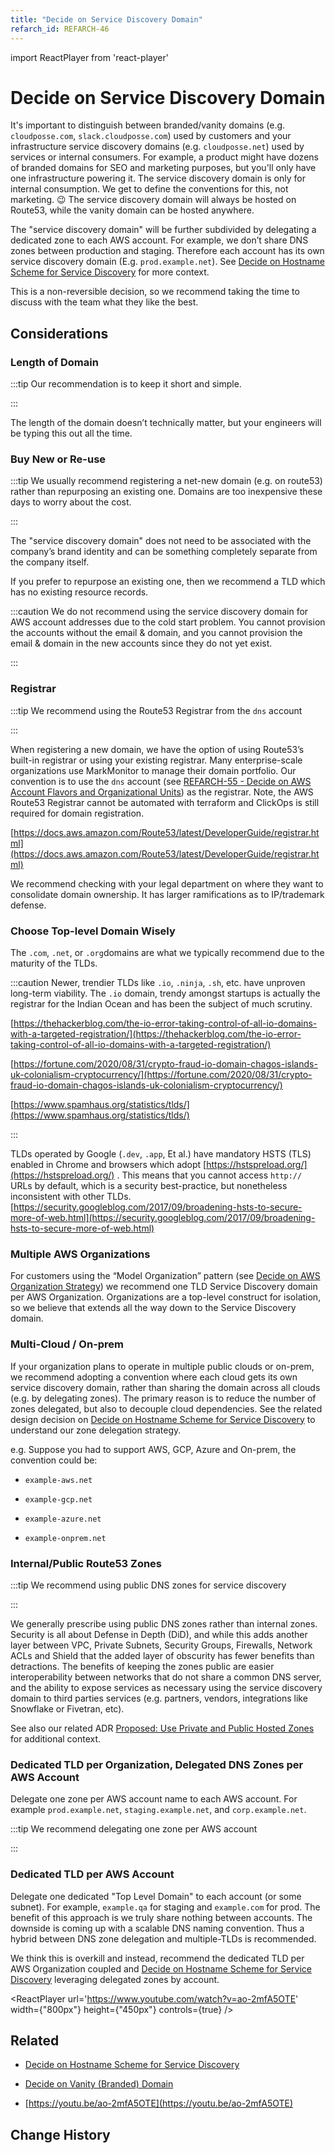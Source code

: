 ```yaml
---
title: "Decide on Service Discovery Domain"
refarch_id: REFARCH-46
---
```


import ReactPlayer from 'react-player'

# Decide on Service Discovery Domain

It's important to distinguish between branded/vanity domains (e.g. `cloudposse.com`, `slack.cloudposse.com`) used by
customers and your infrastructure service discovery domains (e.g. `cloudposse.net`) used by services or internal
consumers. For example, a product might have dozens of branded domains for SEO and marketing purposes, but you'll only
have one infrastructure powering it. The service discovery domain is only for internal consumption. We get to define the
conventions for this, not marketing. 😉 The service discovery domain will always be hosted on Route53, while the vanity
domain can be hosted anywhere.

The "service discovery domain" will be further subdivided by delegating a dedicated zone to each AWS account. For
example, we don’t share DNS zones between production and staging. Therefore each account has its own service discovery
domain (E.g. `prod.example.net`). See
[Decide on Hostname Scheme for Service Discovery](/learn/network/design-decisions/decide-on-hostname-scheme-for-service-discovery)
for more context.

This is a non-reversible decision, so we recommend taking the time to discuss with the team what they like the best.

## Considerations

### Length of Domain

:::tip Our recommendation is to keep it short and simple.

:::

The length of the domain doesn’t technically matter, but your engineers will be typing this out all the time.

### Buy New or Re-use

:::tip We usually recommend registering a net-new domain (e.g. on route53) rather than repurposing an existing one.
Domains are too inexpensive these days to worry about the cost.

:::

The "service discovery domain" does not need to be associated with the company’s brand identity and can be something
completely separate from the company itself.

If you prefer to repurpose an existing one, then we recommend a TLD which has no existing resource records.

:::caution We do not recommend using the service discovery domain for AWS account addresses due to the cold start
problem. You cannot provision the accounts without the email & domain, and you cannot provision the email & domain in
the new accounts since they do not yet exist.

:::

### Registrar

:::tip We recommend using the Route53 Registrar from the `dns` account

:::

When registering a new domain, we have the option of using Route53’s built-in registrar or using your existing
registrar. Many enterprise-scale organizations use MarkMonitor to manage their domain portfolio. Our convention is to
use the `dns` account (see
[REFARCH-55 - Decide on AWS Account Flavors and Organizational Units](https://cloudposse.atlassian.net/browse/REFARCH-55))
as the registrar. Note, the AWS Route53 Registrar cannot be automated with terraform and ClickOps is still required for
domain registration.

[https://docs.aws.amazon.com/Route53/latest/DeveloperGuide/registrar.html](https://docs.aws.amazon.com/Route53/latest/DeveloperGuide/registrar.html)

We recommend checking with your legal department on where they want to consolidate domain ownership. It has larger
ramifications as to IP/trademark defense.

### Choose Top-level Domain Wisely

The `.com`, `.net`, or `.org`domains are what we typically recommend due to the maturity of the TLDs.

:::caution Newer, trendier TLDs like `.io`, `.ninja`, `.sh`, etc. have unproven long-term viability. The `.io` domain,
trendy amongst startups is actually the registrar for the Indian Ocean and has been the subject of much scrutiny.

[https://thehackerblog.com/the-io-error-taking-control-of-all-io-domains-with-a-targeted-registration/](https://thehackerblog.com/the-io-error-taking-control-of-all-io-domains-with-a-targeted-registration/)

[https://fortune.com/2020/08/31/crypto-fraud-io-domain-chagos-islands-uk-colonialism-cryptocurrency/](https://fortune.com/2020/08/31/crypto-fraud-io-domain-chagos-islands-uk-colonialism-cryptocurrency/)

[https://www.spamhaus.org/statistics/tlds/](https://www.spamhaus.org/statistics/tlds/)

:::

TLDs operated by Google (`.dev`, `.app`, Et al.) have mandatory HSTS (TLS) enabled in Chrome and browsers which adopt
[https://hstspreload.org/](https://hstspreload.org/) . This means that you cannot access `http://` URLs by default,
which is a security best-practice, but nonetheless inconsistent with other TLDs.
[https://security.googleblog.com/2017/09/broadening-hsts-to-secure-more-of-web.html](https://security.googleblog.com/2017/09/broadening-hsts-to-secure-more-of-web.html)

### Multiple AWS Organizations

For customers using the “Model Organization” pattern (see
[Decide on AWS Organization Strategy](/learn/accounts/design-decisions/decide-on-aws-organization-strategy))
we recommend one TLD Service Discovery domain per AWS Organization. Organizations are a top-level construct for
isolation, so we believe that extends all the way down to the Service Discovery domain.

### Multi-Cloud / On-prem

If your organization plans to operate in multiple public clouds or on-prem, we recommend adopting a convention where
each cloud gets its own service discovery domain, rather than sharing the domain across all clouds (e.g. by delegating
zones). The primary reason is to reduce the number of zones delegated, but also to decouple cloud dependencies. See the
related design decision on
[Decide on Hostname Scheme for Service Discovery](/learn/network/design-decisions/decide-on-hostname-scheme-for-service-discovery)
to understand our zone delegation strategy.

e.g. Suppose you had to support AWS, GCP, Azure and On-prem, the convention could be:

- `example-aws.net`

- `example-gcp.net`

- `example-azure.net`

- `example-onprem.net`

### Internal/Public Route53 Zones

:::tip We recommend using public DNS zones for service discovery

:::

We generally prescribe using public DNS zones rather than internal zones. Security is all about Defense in Depth (DiD),
and while this adds another layer between VPC, Private Subnets, Security Groups, Firewalls, Network ACLs and Shield that
the added layer of obscurity has fewer benefits than detractions. The benefits of keeping the zones public are easier
interoperability between networks that do not share a common DNS server, and the ability to expose services as necessary
using the service discovery domain to third parties services (e.g. partners, vendors, integrations like Snowflake or
Fivetran, etc).

See also our related ADR
[Proposed: Use Private and Public Hosted Zones](/resources/adrs/proposed-use-private-and-public-hosted-zones/)
for additional context.

### Dedicated TLD per Organization, Delegated DNS Zones per AWS Account

Delegate one zone per AWS account name to each AWS account. For example `prod.example.net`, `staging.example.net`, and
`corp.example.net`.

:::tip We recommend delegating one zone per AWS account

:::

### Dedicated TLD per AWS Account

Delegate one dedicated "Top Level Domain" to each account (or some subnet). For example, `example.qa` for staging and
`example.com` for prod. The benefit of this approach is we truly share nothing between accounts. The downside is coming
up with a scalable DNS naming convention. Thus a hybrid between DNS zone delegation and multiple-TLDs is recommended.

We think this is overkill and instead, recommend the dedicated TLD per AWS Organization coupled and
[Decide on Hostname Scheme for Service Discovery](/learn/network/design-decisions/decide-on-hostname-scheme-for-service-discovery)
leveraging delegated zones by account.

<ReactPlayer url='https://www.youtube.com/watch?v=ao-2mfA5OTE' width={"800px"} height={"450px"} controls={true} />

## Related

- [Decide on Hostname Scheme for Service Discovery](/learn/network/design-decisions/decide-on-hostname-scheme-for-service-discovery)

- [Decide on Vanity (Branded) Domain](/learn/network/design-decisions/decide-on-vanity-branded-domain)

- [https://youtu.be/ao-2mfA5OTE](https://youtu.be/ao-2mfA5OTE)

## Change History
